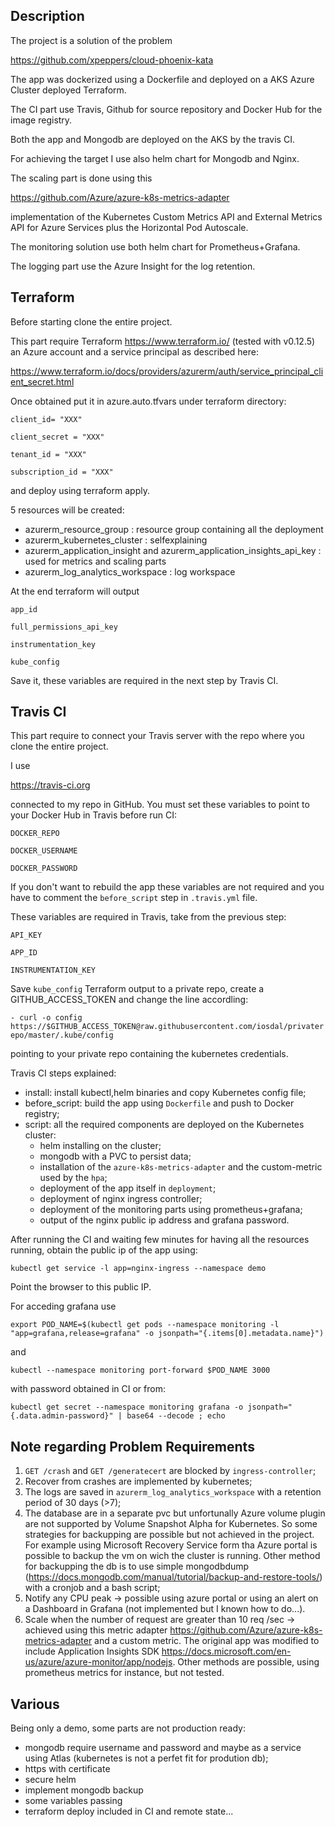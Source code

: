 ## Description
 
The project is a solution of the problem 

https://github.com/xpeppers/cloud-phoenix-kata

The app was dockerized using a Dockerfile and deployed on a AKS Azure Cluster deployed Terraform.

The CI part use Travis, Github for source repository and Docker Hub for the image registry.

Both the app and Mongodb are deployed on the AKS by the travis CI.

For achieving the target I use also helm chart for Mongodb and Nginx.

The scaling part is done using this

https://github.com/Azure/azure-k8s-metrics-adapter

implementation of the Kubernetes Custom Metrics API and External Metrics API for Azure Services plus the Horizontal Pod Autoscale.

The monitoring solution use both helm chart for Prometheus+Grafana.

The logging part use the Azure Insight for the log retention.

## Terraform

Before starting clone the entire project.

This part require Terraform https://www.terraform.io/ (tested with v0.12.5) an Azure account and a service principal as described here:

https://www.terraform.io/docs/providers/azurerm/auth/service_principal_client_secret.html

Once obtained put it in azure.auto.tfvars under terraform directory:

`client_id= "XXX"`

`client_secret = "XXX"`

`tenant_id = "XXX"`

`subscription_id = "XXX"`

and deploy using terraform apply.

5 resources will be created:

- azurerm_resource_group : resource group containing all the deployment
- azurerm_kubernetes_cluster : selfexplaining
- azurerm_application_insight and azurerm_application_insights_api_key : used for metrics and scaling parts
- azurerm_log_analytics_workspace : log workspace

At the end terraform will output

`app_id` 

`full_permissions_api_key`

`instrumentation_key` 

`kube_config`

Save it, these variables are required in the next step by Travis CI.


## Travis CI

This part require to connect your Travis server with the repo where you clone the entire project.

I use

https://travis-ci.org

connected to my repo in GitHub.
You must set these variables to point to your Docker Hub in Travis before run CI:

`DOCKER_REPO`

`DOCKER_USERNAME`

`DOCKER_PASSWORD`

If you don't want to rebuild the app these variables are not required and you have to comment the `before_script` step in `.travis.yml` file.

These variables are required in Travis, take from the previous step:

`API_KEY`

`APP_ID`

`INSTRUMENTATION_KEY`

Save `kube_config` Terraform output to a private repo, create a GITHUB_ACCESS_TOKEN and change the line accordling:

`- curl -o config https://$GITHUB_ACCESS_TOKEN@raw.githubusercontent.com/iosdal/privaterepo/master/.kube/config`

pointing to your private repo containing the kubernetes credentials.

Travis CI steps explained:

- install: install kubectl,helm binaries and copy Kubernetes config file;
- before_script: build the app using `Dockerfile` and push to Docker registry;
- script: all the required components are deployed on the Kubernetes cluster:
    - helm installing on the cluster;
    - mongodb with a PVC to persist data;
    - installation of the `azure-k8s-metrics-adapter` and the custom-metric used by the `hpa`;
    - deployment of the app itself in `deployment`;
    - deployment of nginx ingress controller;
    - deployment of the monitoring parts using prometheus+grafana;
    - output of the nginx public ip address and grafana password.

After running the CI and waiting few minutes for having all the resources running, obtain the public ip of the app using:

`kubectl get service -l app=nginx-ingress --namespace demo`

Point the browser to this public IP.

For acceding grafana use 

`export POD_NAME=$(kubectl get pods --namespace monitoring -l "app=grafana,release=grafana" -o jsonpath="{.items[0].metadata.name}")`

and

`kubectl --namespace monitoring port-forward $POD_NAME 3000`

with password obtained in CI or from:

`kubectl get secret --namespace monitoring grafana -o jsonpath="{.data.admin-password}" | base64 --decode ; echo`


## Note regarding Problem Requirements

1. `GET /crash` and `GET /generatecert` are blocked by `ingress-controller`;
2. Recover from crashes are implemented by kubernetes;
4. The logs are saved in `azurerm_log_analytics_workspace` with a retention period of 30 days (>7);
5. The database are in a separate pvc but unfortunally Azure volume plugin are not supported by Volume Snapshot Alpha for Kubernetes. So some strategies for backupping are possible but not achieved in the project. For example using Microsoft Recovery Service form tha Azure portal is possible to backup the vm on wich the cluster is running. Other method for backupping the db is to use simple mongodbdump (https://docs.mongodb.com/manual/tutorial/backup-and-restore-tools/) with a cronjob and a bash script; 
5. Notify any CPU peak -> possible using azure portal or using an alert on a Dashboard in Grafana (not implemented but I known how to do...). 
7. Scale when the number of request are greater than 10 req /sec -> achieved using this metric adapter https://github.com/Azure/azure-k8s-metrics-adapter and a custom metric. The original app was modified to include Application Insights SDK https://docs.microsoft.com/en-us/azure/azure-monitor/app/nodejs. Other methods are possible, using prometheus metrics for instance, but not tested.


## Various

Being only a demo, some parts are not production ready:
- mongodb require username and password and maybe as a service using Atlas (kubernetes is not a perfet fit for prodution db);
- https with certificate
- secure helm
- implement mongodb backup
- some variables passing
- terraform deploy included in CI and remote state...

